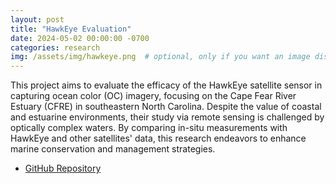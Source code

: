 ```yaml
---
layout: post
title: "HawkEye Evaluation"
date: 2024-05-02 00:00:00 -0700
categories: research
img: /assets/img/hawkeye.png  # optional, only if you want an image displayed
---
```


This project aims to evaluate the efficacy of the HawkEye satellite sensor in capturing ocean color (OC) imagery, focusing on the Cape Fear River Estuary (CFRE) in southeastern North Carolina. Despite the value of coastal and estuarine environments, their study via remote sensing is challenged by optically complex waters. By comparing in-situ measurements with HawkEye and other satellites' data, this research endeavors to enhance marine conservation and management strategies.

- [GitHub Repository](https://github.com/COAST-Lab/HawkEye_Evaluation)
